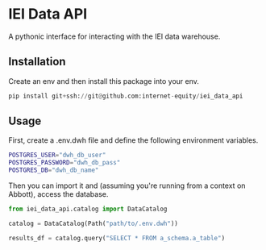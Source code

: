 # IEI Data API

A pythonic interface for interacting with the IEI data warehouse.

## Installation

Create an env and then install this package into your env.

```python
pip install git+ssh://git@github.com:internet-equity/iei_data_api
```

## Usage

First, create a .env.dwh file and define the following environment variables.

```bash
POSTGRES_USER="dwh_db_user"
POSTGRES_PASSWORD="dwh_db_pass"
POSTGRES_DB="dwh_db_name"
```

Then you can import it and (assuming you're running from a context on Abbott), access the database.

```python
from iei_data_api.catalog import DataCatalog

catalog = DataCatalog(Path("path/to/.env.dwh"))

results_df = catalog.query("SELECT * FROM a_schema.a_table")
```
